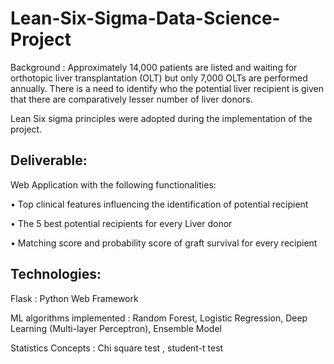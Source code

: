 # Lean-Six-Sigma-Data-Science-Project

Background : Approximately 14,000 patients are listed and waiting for orthotopic liver transplantation (OLT) but only 7,000 OLTs are performed annually.
There is a need to identify who the potential liver recipient is given that there are comparatively lesser number of liver donors.

Lean Six sigma principles were adopted during the implementation of the project.

## Deliverable: 
Web Application with the following functionalities:

•	Top clinical features influencing the identification of potential recipient

•	The 5 best potential recipients for every Liver donor

•	Matching score and probability score of graft survival for every recipient






## Technologies: 

Flask : Python Web Framework 

ML algorithms implemented : Random Forest, Logistic Regression, Deep Learning (Multi-layer Perceptron), Ensemble Model

Statistics Concepts : Chi square test , student-t test
